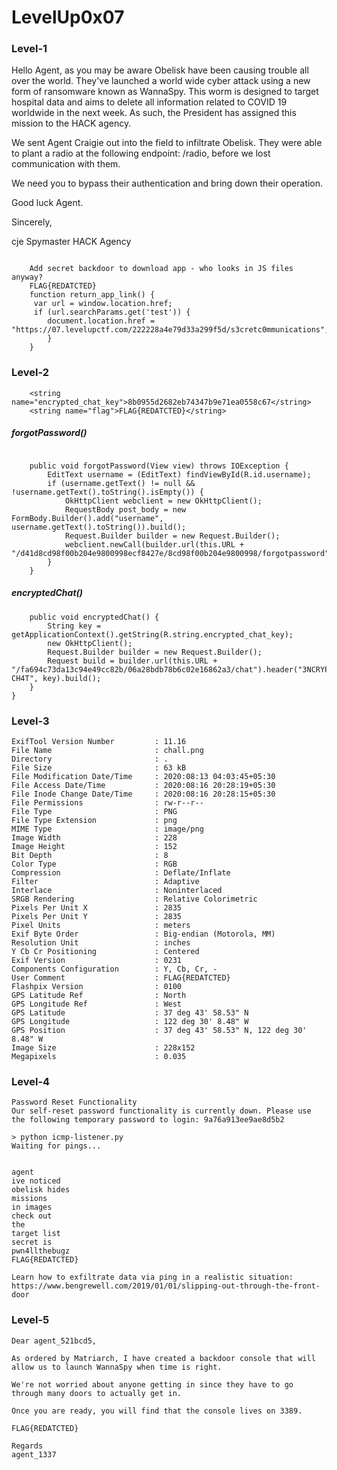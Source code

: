 # LevelUp0x07

### Level-1
Hello Agent, as you may be aware Obelisk have been causing trouble all over the world. They've launched a world wide cyber attack using a new form of ransomware known as WannaSpy. This worm is designed to target hospital data and aims to delete all information related to COVID 19 worldwide in the next week. As such, the President has assigned this mission to the HACK agency.

We sent Agent Craigie out into the field to infiltrate Obelisk. They were able to plant a radio at the following endpoint: /radio, before we lost communication with them.

We need you to bypass their authentication and bring down their operation.

Good luck Agent.

Sincerely,

cje
Spymaster
HACK Agency


```

    Add secret backdoor to download app - who looks in JS files anyway?
    FLAG{REDATCTED}
  	function return_app_link() {
     var url = window.location.href;
	 if (url.searchParams.get('test')) {
     	document.location.href = "https://07.levelupctf.com/222228a4e79d33a299f5d/s3cretc0mmunications";
    	}
    }
```
### Level-2

```    
    <string name="encrypted_chat_key">8b0955d2682eb74347b9e71ea0558c67</string>
    <string name="flag">FLAG{REDATCTED}</string>
```

##### _forgotPassword()_

```

    public void forgotPassword(View view) throws IOException {
        EditText username = (EditText) findViewById(R.id.username);
        if (username.getText() != null && !username.getText().toString().isEmpty()) {
            OkHttpClient webclient = new OkHttpClient();
            RequestBody post_body = new FormBody.Builder().add("username", username.getText().toString()).build();
            Request.Builder builder = new Request.Builder();
            webclient.newCall(builder.url(this.URL + "/d41d8cd98f00b204e9800998ecf8427e/8cd98f00b204e9800998/forgotpassword").post(post_body).build()).execute().code();
        }
    }
```
##### _encryptedChat()_

```
    public void encryptedChat() {
        String key = getApplicationContext().getString(R.string.encrypted_chat_key);
        new OkHttpClient();
        Request.Builder builder = new Request.Builder();
        Request build = builder.url(this.URL + "/fa694c73da13c94e49cc82b/06a28bdb78b6c02e16862a3/chat").header("3NCRYPT3D-CH4T", key).build();
    }
}
```
### Level-3

```
ExifTool Version Number         : 11.16
File Name                       : chall.png
Directory                       : .
File Size                       : 63 kB
File Modification Date/Time     : 2020:08:13 04:03:45+05:30
File Access Date/Time           : 2020:08:16 20:28:19+05:30
File Inode Change Date/Time     : 2020:08:16 20:28:15+05:30
File Permissions                : rw-r--r--
File Type                       : PNG
File Type Extension             : png
MIME Type                       : image/png
Image Width                     : 228
Image Height                    : 152
Bit Depth                       : 8
Color Type                      : RGB
Compression                     : Deflate/Inflate
Filter                          : Adaptive
Interlace                       : Noninterlaced
SRGB Rendering                  : Relative Colorimetric
Pixels Per Unit X               : 2835
Pixels Per Unit Y               : 2835
Pixel Units                     : meters
Exif Byte Order                 : Big-endian (Motorola, MM)
Resolution Unit                 : inches
Y Cb Cr Positioning             : Centered
Exif Version                    : 0231
Components Configuration        : Y, Cb, Cr, -
User Comment                    : FLAG{REDATCTED}
Flashpix Version                : 0100
GPS Latitude Ref                : North
GPS Longitude Ref               : West
GPS Latitude                    : 37 deg 43' 58.53" N
GPS Longitude                   : 122 deg 30' 8.48" W
GPS Position                    : 37 deg 43' 58.53" N, 122 deg 30' 8.48" W
Image Size                      : 228x152
Megapixels                      : 0.035
```
### Level-4 

```
Password Reset Functionality
Our self-reset password functionality is currently down. Please use the following temporary password to login: 9a76a913ee9ae8d5b2
```

```
> python icmp-listener.py
Waiting for pings...


agent
ive noticed
obelisk hides
missions
in images
check out
the
target list
secret is
pwn4llthebugz
FLAG{REDATCTED}

Learn how to exfiltrate data via ping in a realistic situation: https://www.bengrewell.com/2019/01/01/slipping-out-through-the-front-door
```
### Level-5

```
Dear agent_521bcd5,

As ordered by Matriarch, I have created a backdoor console that will allow us to launch WannaSpy when time is right.

We're not worried about anyone getting in since they have to go through many doors to actually get in.

Once you are ready, you will find that the console lives on 3389.

FLAG{REDATCTED}

Regards
agent_1337

```
